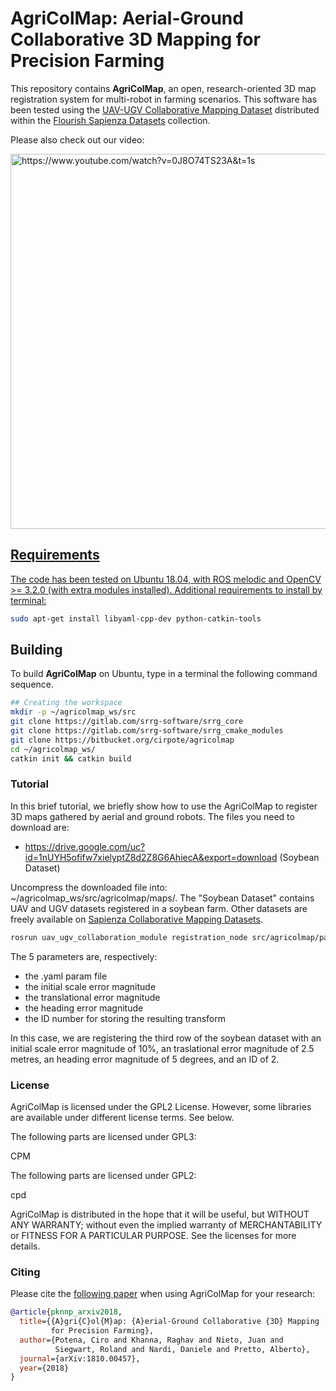 # AgriColMap: Aerial-Ground Collaborative 3D Mapping for Precision Farming #

This repository contains **AgriColMap**,  an  open,  research-oriented 3D map registration system for multi-robot in farming scenarios. This software has been tested using the [UAV-UGV Collaborative Mapping Dataset](http://www.dis.uniroma1.it/~labrococo/fds/collaborativemapping.html) distributed within the [Flourish Sapienza Datasets](http://www.dis.uniroma1.it/~labrococo/fds/) collection. 

Please also check out our video:

<a href="https://www.youtube.com/watch?v=CrfG4v25B8k"> <img src="http://www.dis.uniroma1.it/~labrococo/fsd/snapshot_agricolmap.png" alt="https://www.youtube.com/watch?v=0J8O74TS23A&t=1s" width="600">

## Requirements ##

The code has been tested on Ubuntu 18.04, with ROS melodic and OpenCV >= 3.2.0 (with extra modules installed). Additional requirements to install by terminal:

```bash
sudo apt-get install libyaml-cpp-dev python-catkin-tools
```

## Building ##

To build **AgriColMap** on Ubuntu, type in a terminal the following command sequence.

```bash
## Creating the workspace 
mkdir -p ~/agricolmap_ws/src
git clone https://gitlab.com/srrg-software/srrg_core
git clone https://gitlab.com/srrg-software/srrg_cmake_modules
git clone https://bitbucket.org/cirpote/agricolmap
cd ~/agricolmap_ws/
catkin init && catkin build
```

### Tutorial ###

In this brief tutorial, we briefly show how to use the AgriColMap to register 3D maps gathered by aerial and ground robots.
The files you need to download are:

- https://drive.google.com/uc?id=1nUYH5ofifw7xielyptZ8d2Z8G6AhiecA&export=download (Soybean Dataset)

Uncompress the downloaded file into: ~/agricolmap_ws/src/agricolmap/maps/. The "Soybean Dataset" contains UAV and UGV datasets registered in a soybean farm. Other datasets are freely available on [Sapienza Collaborative Mapping Datasets](http://www.dis.uniroma1.it/~labrococo/fsd/collaborativemapping.html).

```bash
rosrun uav_ugv_collaboration_module registration_node src/agricolmap/params/aligner_soybean_params_row3.yaml 10 250 50 2
```

The 5 parameters are, respectively:

  * the .yaml param file
  * the initial scale error magnitude
  * the translational error magnitude
  * the heading error magnitude
  * the ID number for storing the resulting transform

In this case, we are registering the third row of the soybean dataset with an initial scale error magnitude of 10%, an traslational error magnitude of 2.5 metres, an heading error magnitude of 5 degrees, and an ID of 2.

### License ###

AgriColMap is licensed under the GPL2 License. However, some libraries are available under different license terms. See below.

The following parts are licensed under GPL3:

CPM

The following parts are licensed under GPL2:

cpd

AgriColMap is distributed in the hope that it will be useful, but WITHOUT ANY WARRANTY; without even the implied warranty of MERCHANTABILITY or FITNESS FOR A PARTICULAR PURPOSE. See the licenses for more details.

### Citing ###

Please cite the [following paper](https://arxiv.org/abs/1810.00457) when using AgriColMap for your research:

```bibtex
@article{pknnp_arxiv2018,
  title={{A}gri{C}ol{M}ap: {A}erial-Ground Collaborative {3D} Mapping
         for Precision Farming},
  author={Potena, Ciro and Khanna, Raghav and Nieto, Juan and
          Siegwart, Roland and Nardi, Daniele and Pretto, Alberto},
  journal={arXiv:1810.00457},
  year={2018}
}
```
